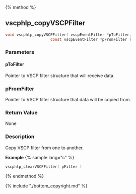 
{% method %}
## vscphlp_copyVSCPFilter

```c
void vscphlp_copyVSCPFilter( vscpEventFilter *pToFilter, 
                    const vscpEventFilter *pFromFilter )
```

### Parameters

#### pToFilter
Pointer to VSCP filter structure that will receive data.

### pFromFilter
Pointer to VSCP filter structure that data will be copied from.


### Return Value
None

### Description
Copy VSCP filter from one to another. 

**Example** {% sample lang="c" %}

```c
vscphlp_clearVSCPFilter( pFilter )
```

{% endmethod %}

{% include "./bottom_copyright.md" %}